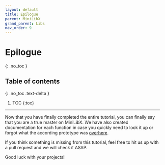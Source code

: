 ```yaml
---
layout: default
title: Epilogue
parent: MiniLibX
grand_parent: Libs
nav_order: 9
---
```


# Epilogue
{: .no_toc }

## Table of contents
{: .no_toc .text-delta }

1. TOC
{:toc}

---

Now that you have finally completed the entire tutorial, you can finally say
that you are a true master on MiniLibX. We have also created documentation for
each function in case you quickly need to look it up or forgot what the
according prototype was [overhere](./prototypes.html).
 
If you think something is missing from this tutorial, feel free to hit us up
with a pull request and we will check it ASAP.

Good luck with your projects!
